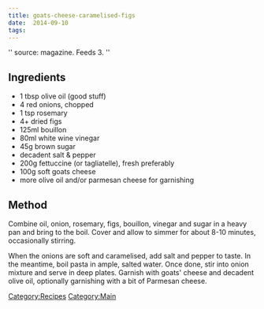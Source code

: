 ```yaml
---
title: goats-cheese-caramelised-figs
date:  2014-09-10
tags:
---
```

'' source: magazine. Feeds 3. ''

Ingredients
-----------

-   1 tbsp olive oil (good stuff)
-   4 red onions, chopped
-   1 tsp rosemary
-   4+ dried figs
-   125ml bouillon
-   80ml white wine vinegar
-   45g brown sugar
-   decadent salt & pepper
-   200g fettuccine (or tagliatelle), fresh preferably
-   100g soft goats cheese
-   more olive oil and/or parmesan cheese for garnishing

Method
------

Combine oil, onion, rosemary, figs, bouillon, vinegar and sugar in a
heavy pan and bring to the boil. Cover and allow to simmer for about
8-10 minutes, occasionally stirring.

When the onions are soft and caramelised, add salt and pepper to taste.
In the meantime, boil pasta in ample, salted water. Once done, stir into
onion mixture and serve in deep plates. Garnish with goats' cheese and
decadent olive oil, optionally garnishing with a bit of Parmesan cheese.

<Category:Recipes> <Category:Main>

